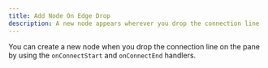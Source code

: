 ```yaml
---
title: Add Node On Edge Drop
description: A new node appears wherever you drop the connection line
---
```


You can create a new node when you drop the connection line on the pane by using
the `onConnectStart` and `onConnectEnd` handlers.

<RemoteCodeViewer
  route="examples/nodes/add-node-on-edge-drop"
  framework="react"
/>
